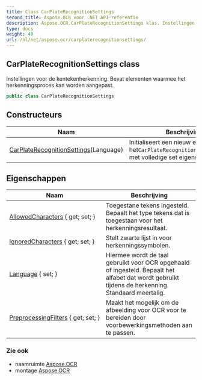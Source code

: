 ```yaml
---
title: Class CarPlateRecognitionSettings
second_title: Aspose.OCR voor .NET API-referentie
description: Aspose.OCR.CarPlateRecognitionSettings klas. Instellingen voor de kentekenherkenning. Bevat elementen waarmee het herkenningsproces kan worden aangepast.
type: docs
weight: 40
url: /nl/net/aspose.ocr/carplaterecognitionsettings/
---
```

## CarPlateRecognitionSettings class

Instellingen voor de kentekenherkenning. Bevat elementen waarmee het herkenningsproces kan worden aangepast.

```csharp
public class CarPlateRecognitionSettings
```

## Constructeurs

| Naam | Beschrijving |
| --- | --- |
| [CarPlateRecognitionSettings](carplaterecognitionsettings/)(Language) | Initialiseert een nieuw exemplaar van het`CarPlateRecognitionSettings`klasse met volledige set eigenschappen. |

## Eigenschappen

| Naam | Beschrijving |
| --- | --- |
| [AllowedCharacters](../../aspose.ocr/carplaterecognitionsettings/allowedcharacters/) { get; set; } | Toegestane tekens ingesteld. Bepaalt het type tekens dat is toegestaan voor het herkenningsresultaat. |
| [IgnoredCharacters](../../aspose.ocr/carplaterecognitionsettings/ignoredcharacters/) { get; set; } | Stelt zwarte lijst in voor herkenningssymbolen. |
| [Language](../../aspose.ocr/carplaterecognitionsettings/language/) { set; } | Hiermee wordt de taal gebruikt voor OCR opgehaald of ingesteld.  Bepaalt het alfabet dat wordt gebruikt tijdens de herkenning. Standaard meertalig. |
| [PreprocessingFilters](../../aspose.ocr/carplaterecognitionsettings/preprocessingfilters/) { get; set; } | Maakt het mogelijk om de afbeelding voor OCR voor te bereiden door voorbewerkingsmethoden aan te passen. |

### Zie ook

* naamruimte [Aspose.OCR](../../aspose.ocr/)
* montage [Aspose.OCR](../../)


